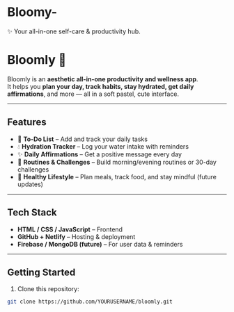 # Bloomy-
✨ Your all-in-one self-care &amp; productivity hub.
# Bloomly 🌸

Bloomly is an **aesthetic all-in-one productivity and wellness app**.  
It helps you **plan your day, track habits, stay hydrated, get daily affirmations**, and more — all in a soft pastel, cute interface.  

---

## Features
- 📝 **To-Do List** – Add and track your daily tasks  
- 💧 **Hydration Tracker** – Log your water intake with reminders  
- ✨ **Daily Affirmations** – Get a positive message every day  
- 🌷 **Routines & Challenges** – Build morning/evening routines or 30-day challenges  
- 🍎 **Healthy Lifestyle** – Plan meals, track food, and stay mindful (future updates)  

---

## Tech Stack
- **HTML / CSS / JavaScript** – Frontend  
- **GitHub + Netlify** – Hosting & deployment  
- **Firebase / MongoDB (future)** – For user data & reminders  

---

## Getting Started
1. Clone this repository:  
```bash
git clone https://github.com/YOURUSERNAME/bloomly.git

